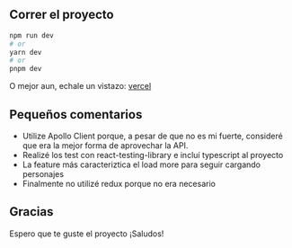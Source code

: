 ## Correr el proyecto

```bash
npm run dev
# or
yarn dev
# or
pnpm dev
```

O mejor aun, echale un vistazo: [vercel](https://linked-in-rym.vercel.app/)

## Pequeños comentarios

- Utilize Apollo Client porque, a pesar de que no es mi fuerte, consideré que era la mejor forma de aprovechar la API.
- Realizé los test con react-testing-library e incluí typescript al proyecto
- La feature más caracteriztica el load more para seguir cargando personajes
- Finalmente no utilizé redux porque no era necesario

## Gracias

Espero que te guste el proyecto ¡Saludos!
